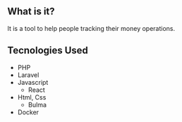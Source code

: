 ## What is it?
It is a tool to help people tracking their money operations.

## Tecnologies Used
- PHP
-   Laravel
- Javascript
    -   React
- Html, Css 
    -   Bulma
- Docker